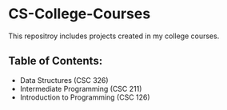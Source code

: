 # CS-College-Courses
This repositroy includes projects created in my college courses.  

## Table of Contents:  
- Data Structures (CSC 326)
- Intermediate Programming (CSC 211) 
- Introduction to Programming (CSC 126)
